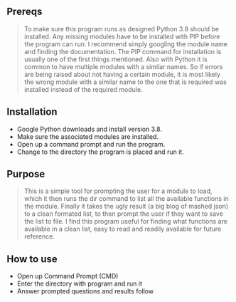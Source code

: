 ## Prereqs
> To make sure this program runs as designed Python 3.8 should be installed. 
> Any missing modules have to be installed with PIP before the program can run. 
> I recommend simply googling the module name and finding the documentation. 
> The PIP command for installation is usually one of the first things mentioned.
> Also with Python it is common to have multiple modules with a similar names.
> So if errors are being raised about not having a certain module, it is
> most likely the wrong module with a similar name to the one that is required
> was installed instead of the required module.

## Installation
- Google Python downloads and install version 3.8.
- Make sure the associated modules are installed.
- Open up a command prompt and run the program.
- Change to the directory the program is placed and run it.

## Purpose
> This is a simple tool for prompting the user for a module to load, which it then
> runs the dir command to list all the available functions in the module.
> Finally it takes the ugly result (a big blog of mashed json) to a clean formated list,
> to then prompt the user if they want to save the list to file.
> I find this program useful for finding what functions are available in a clean list,
> easy to read and readily available for future reference.

## How to use
- Open up Command Prompt (CMD)
- Enter the directory with program and run it
- Answer prompted questions and results follow